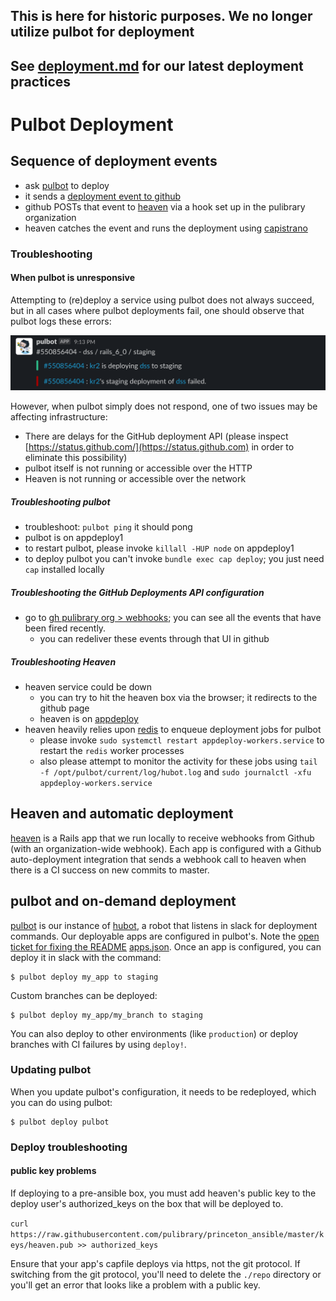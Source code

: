 
## This is here for historic purposes.  We no longer utilize pulbot for deployment
## See [deployment.md](https://github.com/pulibrary/pul-it-handbook/blob/main/services/deployment.md) for our latest deployment practices

# Pulbot Deployment


## Sequence of deployment events
* ask [pulbot](https://github.com/pulibrary/pulbot) to deploy
* it sends a [deployment event to github](https://docs.github.com/en/rest/deployments/deployments)
* github POSTs that event to [heaven](https://github.com/pulibrary/heaven) via a hook set up in the pulibrary organization
* heaven catches the event and runs the deployment using [capistrano](https://capistranorb.com/)

### Troubleshooting

#### When pulbot is unresponsive

Attempting to (re)deploy a service using pulbot does not always succeed, but in
all cases where pulbot deployments fail, one should observe that pulbot logs
these errors:

![An example of a pulbot deployment failure](./images/pulbot_failure.png "An example of a pulbot deployment failure")

However, when pulbot simply does not respond, one of two issues may be affecting infrastructure:

- There are delays for the GitHub deployment API (please inspect [https://status.github.com/](https://status.github.com) in order to eliminate this possibility)
- pulbot itself is not running or accessible over the HTTP
- Heaven is not running or accessible over the network

##### Troubleshooting pulbot

* troubleshoot: `pulbot ping` it should pong
* pulbot is on appdeploy1
* to restart pulbot, please invoke `killall -HUP node` on appdeploy1
* to deploy pulbot you can't invoke `bundle exec cap deploy`; you just need `cap` installed locally

##### Troubleshooting the GitHub Deployments API configuration

* go to [gh pulibrary org > webhooks](https://github.com/organizations/pulibrary/settings/hooks/309731714?tab=deliveries); you can see all the events that have been fired recently.
  * you can redeliver these events through that UI in github

##### Troubleshooting Heaven

* heaven service could be down
  * you can try to hit the heaven box via the browser; it redirects to the github page
  * heaven is on [appdeploy](https://appdeploy.princeton.edu/)
* heaven heavily relies upon [redis](https://redis.io/) to enqueue deployment jobs for pulbot
  * please invoke `sudo systemctl restart appdeploy-workers.service` to restart
    the `redis` worker processes
  * also please attempt to monitor the activity for these jobs using
    `tail -f /opt/pulbot/current/log/hubot.log` and `sudo journalctl -xfu appdeploy-workers.service`

## Heaven and automatic deployment

[heaven](https://github.com/pulibrary/heaven) is a Rails app that we run locally to receive webhooks from
Github (with an organization-wide webhook). Each app is configured with a Github auto-deployment integration
that sends a webhook call to heaven when there is a CI success on new commits to master.

## pulbot and on-demand deployment

[pulbot](https://github.com/pulibrary/pulbot) is our instance of [hubot](https://hubot.github.com/), a robot
that listens in slack for deployment commands.  Our deployable apps are configured in pulbot's. Note the [open ticket for fixing the README](https://github.com/pulibrary/pulbot/issues/15)
[apps.json](https://github.com/pulibrary/pulbot/blob/master/apps.json).  Once an app is configured, you can
deploy it in slack with the command:

```
$ pulbot deploy my_app to staging
```

Custom branches can be deployed:

```
$ pulbot deploy my_app/my_branch to staging
```

You can also deploy to other environments (like `production`) or deploy branches with CI failures by using `deploy!`.

### Updating pulbot

When you update pulbot's configuration, it needs to be redeployed, which you can do using pulbot:

```
$ pulbot deploy pulbot
```

### Deploy troubleshooting

#### public key problems

If deploying to a pre-ansible box, you must add heaven's public key to the deploy user's authorized_keys on the box that will be deployed to.

`curl https://raw.githubusercontent.com/pulibrary/princeton_ansible/master/keys/heaven.pub >> authorized_keys`

Ensure that your app's capfile deploys via https, not the git protocol. If switching from the git protocol, you'll need to delete the `./repo` directory or you'll get an error that looks like a problem with a public key.

